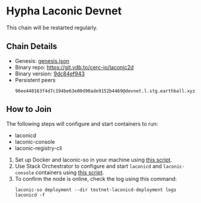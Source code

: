 # Hypha Laconic Devnet

This chain will be restarted regularly.

## Chain Details

* Genesis: [genesis.json](genesis.json)
* Binary repo: https://git.vdb.to/cerc-io/laconic2d
* Binary version: [9dc84ef943](https://git.vdb.to/cerc-io/laconic2d/commit/9dc84ef9438e32a40df4274de79f72abe6d6d9a7)
* Persistent peers
  ```
  96ee440163f4d7c194be63e00d90ade9152b4469@devnet.l.stg.earthball.xyz:26656
  ```

## How to Join

The following steps will configure and start containers to run:
* laconicd
* laconic-console
* laconic-registry-cli

1. Set up Docker and laconic-so in your machine using [this script](https://raw.githubusercontent.com/cerc-io/stack-orchestrator/main/scripts/quick-install-linux.sh).
2. Use Stack Orchestrator to configure and start `laconicd` and `laconic-console` containers using [this script]([setup-containers.sh](https://github.com/hyphacoop/laconic-testnets/raw/main/devnet/setup-containers.sh)).
3. To confirm the node is online, check the log using this command:
   ```
   laconic-so deployment --dir testnet-laconicd-deployment logs laconicd -f
   ```
